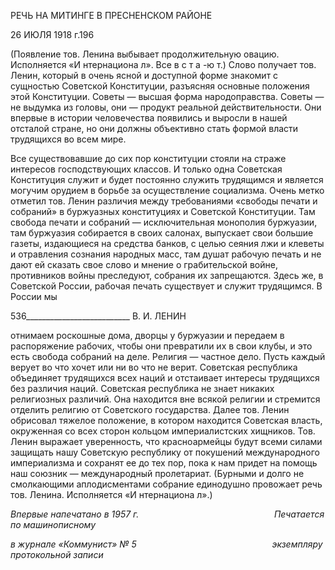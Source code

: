 РЕЧЬ НА МИТИНГЕ В ПРЕСНЕНСКОМ РАЙОНЕ

26 ИЮЛЯ 1918 г.196

(Появление тов. Ленина выбывает продолжитель­ную овацию. Исполняется «И нтернациона л». Все в с т а -ю т.) Слово получает тов. Ленин, который в очень ясной и доступной форме знакомит с сущностью Советской Конституции, разъясняя основные положения этой Конститу­ции. Советы — высшая форма народоправства. Советы — не выдумка из головы, они — продукт реальной действительности. Они впервые в истории человечества появи­лись и выросли в нашей отсталой стране, но они должны объективно стать формой вла­сти трудящихся во всем мире.

Все существовавшие до сих пор конституции стояли на страже интересов господ­ствующих классов. И только одна Советская Конституция служит и будет постоянно служить трудящимся и является могучим орудием в борьбе за осуществление социа­лизма. Очень метко отметил тов. Ленин различия между требованиями «свободы печа­ти и собраний» в буржуазных конституциях и Советской Конституции. Там свобода печати и собраний — исключительная монополия буржуазии, там буржуазия собирает­ся в своих салонах, выпускает свои большие газеты, издающиеся на средства банков, с целью сеяния лжи и клеветы и отравления сознания народных масс, там душат рабочую печать и не дают ей сказать свое слово и мнение о грабительской войне, противников войны преследуют, собрания их запрещаются. Здесь же, в Советской России, рабочая печать существует и служит трудящимся. В России мы

  

536__________________________ В. И. ЛЕНИН

отнимаем роскошные дома, дворцы у буржуазии и передаем в распоряжение рабочих, чтобы они превратили их в свои клубы, и это есть свобода собраний на деле. Религия — частное дело. Пусть каждый верует во что хочет или ни во что не верит. Советская республика объединяет трудящихся всех наций и отстаивает интересы трудящихся без различия наций. Советская республика не знает никаких религиозных различий. Она находится вне всякой религии и стремится отделить религию от Советского государст­ва. Далее тов. Ленин обрисовал тяжелое положение, в котором находится Советская власть, окруженная со всех сторон кольцом империалистских хищников. Тов. Ленин выражает уверенность, что красноармейцы будут всеми силами защищать нашу Совет­скую республику от покушений международного империализма и сохранят ее до тех пор, пока к нам придет на помощь наш союзник — международный пролетариат. (Бурными и долго не смолкающими аплодисмента­ми собрание единодушно провожает речь тов. Лени­на. Исполняется «И нтернациона л».)

_Впервые напечатано в 1957 г.                                                       Печатается по машинописному_

_в журнале «Коммунист» № 5                                                       экземпляру протокольной записи_